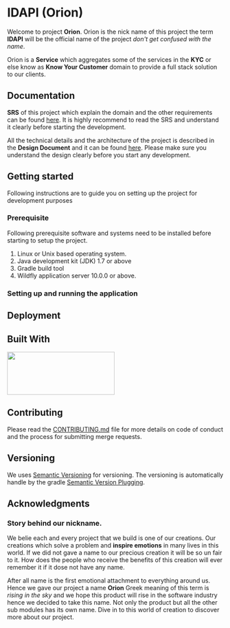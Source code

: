 # IDAPI (Orion)

Welcome to project **Orion**. Orion is the nick name of this project the term **IDAPI** will be the
official name of the project *don't get confused with the name*.

Orion is a **Service** which aggregates some of the services in the **KYC** or else know as **Know Your Customer** 
domain to provide a full stack solution to our clients.  

## Documentation
**SRS** of this project which explain the domain and the other requirements can be found 
[here](https://docs.google.com/a/zone24x7.com/document/d/1vPY38l9SlShDLybaMKwBaM37tC9K7EZeqe_fx4VJ6KU/edit?usp=sharing).
It is highly recommend to read the SRS and understand it clearly before starting the development.

All the technical details and the architecture of the project is described in the **Design Document** and it can be 
found [here](https://drive.google.com/open?id=1QlxS6YyGYFfHR8jb169v9BzU-kl1Jfz3_Imq_oKIj_A). 
Please make sure you understand the design clearly before you start any development.

## Getting started

Following instructions are to guide you on setting up the project for development purposes
 
### Prerequisite

Following prerequisite software and systems need to be installed before starting to setup the project.

1. Linux or Unix based operating system.
2. Java development kit (JDK) 1.7 or above
3. Gradle build tool
4. Wildfly application server 10.0.0 or above.

### Setting up and running the application

## Deployment

## Built With

<a target="_blank" href="https://gradle.org/" ><img src="https://raw.githubusercontent.com/gradle/gradle/master/gradle.png" width="250" height="100" /></a>

## Contributing
Please read the [CONTRIBUTING.md](CONTRIBUTING.md) file for more details on code of conduct and the process for submitting merge 
requests.

## Versioning
We uses [Semantic Versioning](http://semver.org/) for versioning. The versioning is automatically handle by the gradle 
[Semantic Version Plugging](https://github.com/vivin/gradle-semantic-build-versioning).


## Acknowledgments
### Story behind our nickname.

We belie each and every project that we build is one of our creations. Our creations which solve a problem and **inspire
emotions** in many lives in this world. If we did not gave a name to our precious creation it will be so un fair to it.
How does the people who receive the benefits of this creation will ever remember it if it dose not have any name. 

After all name is the first emotional attachment to everything around us. Hence we gave our project a name **Orion** 
Greek meaning of this term is *rising in the sky* and we hope this product will rise in the software industry hence 
we decided to take this name. Not only the product but all the other sub modules has its own name. Dive in to this 
world of creation to discover more about our project.

